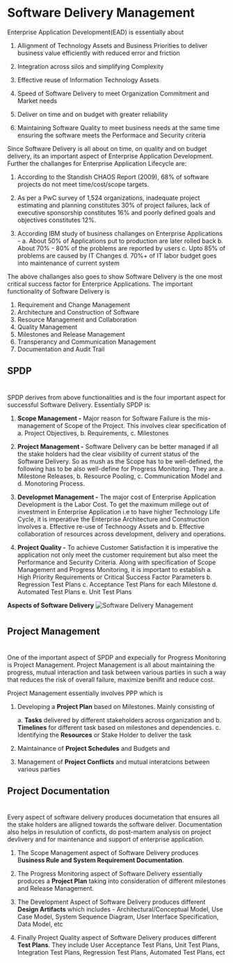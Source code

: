 # Software Delivery Management

Enterprise Application Development(EAD) is essentially about 

1. Allignment of Technology Assets and Business Priorities to deliver business value efficiently with reduced error and friction

2. Integration across silos and simplifying Complexity

3. Effective reuse of Information Technology Assets

4. Speed of Software Delivery to meet Organization Commitment and Market needs

5. Deliver on time and on budget with greater reliability

6. Maintaining Software Quality to meet business needs at the same time ensuring the software meets the Performace and Security criteria

Since Software Delivery is all about on time, on quality and on budget delivery, its an important aspect of Enterprise Application Development. Further the challanges for Enterprise Application Lifecycle are:

1. According to the Standish CHAOS Report (2009), 68% of software projects do not meet time/cost/scope targets.

2. As per a PwC survey of 1,524 organizations, inadequate project estimating and planning constitutes 30% of project failures, lack of executive sponsorship constitutes 16% and poorly defined goals and objectives constitutes 12%. 

3. According IBM study of business challanges on Enterprise Applications - 
   a. About 50% of Applications put to production are later rolled back
   b. About 70% - 80% of the problems are reported by users
   c. Upto 85% of problems are caused by IT Changes
   d. 70%+ of IT labor budget goes into maintenance of current system

The above challanges also goes to show Software Delivery is the one most critical success factor for Enterprice Applications. The important functionality of Software Delivery is 

1. Requirement and Change Management
2. Architecture and Construction of Software
3. Resource Management and Collaboration
4. Quality Management
5. Milestones and Release Management
6. Transperancy and Communication Management
7. Documentation and Audit Trail

## SPDP
#  

SPDP derives from above functionalities and is the four important aspect for successful Software Delivery.  Essentially SPDP is:

1. **Scope Management -** Major reason for Software Failure is the mis-management of Scope of the Project. This involves clear specification of  
   a. Project Objectives,
   b. Requirements, 
   c. Milestones <p></p>

2. **Project Management -** Software Delivery can be better managed if all the stake holders had the clear visibility of current status of the Software Delivery. So as mush as the Scope has to be well-defined, the following has to be also well-define for Progress Monitoring. They are
   a. Milestone Releases,
   b. Resource Pooling, 
   c. Communication Model and 
   d. Monotoring Process. <p></p>

3. **Developmet Management -** The major cost of Enterprise Application Development is the Labor Cost. To get the maximum millege out of investment in Enterprise Application i.e to have higher Technology Life Cycle, it is imperative the Enterprise Architecture and Construction involves 
   a. Effective re-use of Technoogy Assets and 
   b. Effective collaboration of resources across development, delivery and operations. <p></p>

4. **Project Quality -** To achieve Customer Satisfaction it is imperative the application not only meet the customer requirement but also meet the Performance and Security Criteria. Along with specification of Scope Management and Progress Monitoring, it is important to establish 
   a. High Priority Requirements or Critical Success Factor Parameters
   b. Regression Test Plans
   c. Acceptance Test Plans for each Milestone
   d. Automated Test Plans
   e. Unit Test Plans 


**Aspects of Software Delivery** ![Software Delivery Management][1]

[1]: https://raw.github.com/NarayanMahadevan/MakeTechEzResources/master/images/GK_EnterpriseArchPlan/SoftwareDelivery.png "4 Aspects of Software Delivery"     
<!--
[1]: /Users/narayan/Documents/MakeTechEzResources/images/GK_EnterpriseArchPlan/SoftwareDelivery.png "4 Aspects of Software Delivery"  
-->
#  

## Project Management
#  

One of the important aspect of SPDP and expecially for Progress Monitoring is Project Management. Project Management is all about maintaining the progress, mutual interaction and task between various parties in such a way that reduces the risk of overall failure, maximize benifit and reduce cost.

Project Management essentially involves PPP which is 

1. Developing a **Project Plan** based on Milestones. Mainly consisting of  

   a. **Tasks** delivered by different stakeholders across organization and 
   b. **Timelines** for different task based on milestones and dependencies.
   c. Identifying the **Resources** or Stake Holder to deliver the task <p></p>

2. Maintainance of **Project Schedules** and Budgets and 

3. Management of **Project Conflicts** and mutual interatcions between various parties

## Project Documentation
#  

Every aspect of software delivery produces documetation that ensures all the stake holders are alligned towards the software deliver. Documentation also helps in resulution of conficts, do post-martem analysis on project devlivery and for maintenance and support of enterprise application. 

1. The Scope Management aspect of Software Delivery produces B**usiness Rule and System Requirement Documentation**.

2. The Progress Monitoring aspect of Software Delivery essentially produces a **Project Plan** taking into consideration of different milestones and Release Management.

3. The Development Aspect of Software Delivery produces different **Design Artifacts** which includes - Architectural/Conceptual Model, Use Case Model, System Sequence Diagram, User Interface Specification, Data Model, etc 

4. Finally Project Quality aspect of Software Delivery produces different **Test Plans**. They include User Acceptance Test Plans, Unit Test Plans, Integration Test Plans, Regression Test Plans, Automated Test Plans, ect